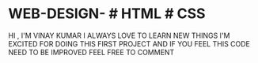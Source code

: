 # WEB-DESIGN- # HTML # CSS
HI ,  I'M VINAY KUMAR
I ALWAYS LOVE TO LEARN NEW THINGS
I'M EXCITED FOR DOING THIS FIRST PROJECT AND IF YOU FEEL THIS CODE NEED TO BE IMPROVED FEEL FREE TO COMMENT
